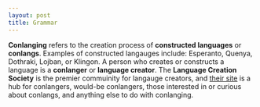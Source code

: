```yaml
---
layout: post
title: Grammar
---
```


**Conlanging** refers to the creation process of **constructed languages** or **conlangs**. Examples of constructed langauges include: Esperanto, Quenya, Dothraki, Lojban, or Klingon. A person who creates or constructs a language is a **conlanger** or **language creator**. The **Language Creation Society** is the premier commuinity for langauge creators, and [their site](https://conlang.org/) is a hub for conlangers, would-be conlangers, those interested in or curious about conlangs, and anything else to do with conlanging.
